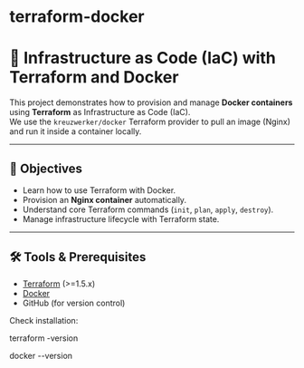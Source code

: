 # terraform-docker

# 🚀 Infrastructure as Code (IaC) with Terraform and Docker

This project demonstrates how to provision and manage **Docker containers** using **Terraform** as Infrastructure as Code (IaC).  
We use the `kreuzwerker/docker` Terraform provider to pull an image (Nginx) and run it inside a container locally.

---

## 📌 Objectives
- Learn how to use Terraform with Docker.
- Provision an **Nginx container** automatically.
- Understand core Terraform commands (`init`, `plan`, `apply`, `destroy`).
- Manage infrastructure lifecycle with Terraform state.

---

## 🛠️ Tools & Prerequisites
- [Terraform](https://developer.hashicorp.com/terraform/downloads) (>=1.5.x)
- [Docker](https://docs.docker.com/get-docker/)
- GitHub (for version control)

Check installation:

terraform -version

docker --version
